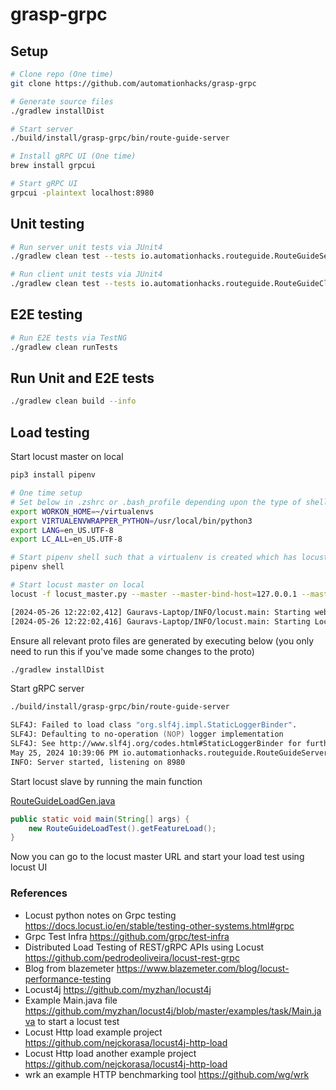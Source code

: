 # grasp-grpc

## Setup

```zsh
# Clone repo (One time)
git clone https://github.com/automationhacks/grasp-grpc

# Generate source files
./gradlew installDist

# Start server
./build/install/grasp-grpc/bin/route-guide-server

# Install gRPC UI (One time)
brew install grpcui

# Start gRPC UI
grpcui -plaintext localhost:8980


```

## Unit testing

```zsh
# Run server unit tests via JUnit4
./gradlew clean test --tests io.automationhacks.routeguide.RouteGuideServerTest --info

# Run client unit tests via JUnit4
./gradlew clean test --tests io.automationhacks.routeguide.RouteGuideClientTest --info
```

## E2E testing

```zsh
# Run E2E tests via TestNG
./gradlew clean runTests
```

## Run Unit and E2E tests

```zsh
./gradlew clean build --info
```

## Load testing

Start locust master on local

```zsh
pip3 install pipenv

# One time setup
# Set below in .zshrc or .bash_profile depending upon the type of shell you are using
export WORKON_HOME=~/virtualenvs
export VIRTUALENVWRAPPER_PYTHON=/usr/local/bin/python3
export LANG=en_US.UTF-8
export LC_ALL=en_US.UTF-8

# Start pipenv shell such that a virtualenv is created which has locust python module already installed
pipenv shell

# Start locust master on local
locust -f locust_master.py --master --master-bind-host=127.0.0.1 --master-bind-port=5557
```

```zsh
[2024-05-26 12:22:02,412] Gauravs-Laptop/INFO/locust.main: Starting web interface at http://0.0.0.0:8089
[2024-05-26 12:22:02,416] Gauravs-Laptop/INFO/locust.main: Starting Locust 2.28.0
```

Ensure all relevant proto files are generated by executing below (you only need to run this if you've made some changes
to
the proto)

```zsh
./gradlew installDist
```

Start gRPC server

```zsh
./build/install/grasp-grpc/bin/route-guide-server
```

```zsh
SLF4J: Failed to load class "org.slf4j.impl.StaticLoggerBinder".
SLF4J: Defaulting to no-operation (NOP) logger implementation
SLF4J: See http://www.slf4j.org/codes.html#StaticLoggerBinder for further details.
May 25, 2024 10:39:06 PM io.automationhacks.routeguide.RouteGuideServer start
INFO: Server started, listening on 8980
```

Start locust slave by running the main function

[RouteGuideLoadGen.java](RouteGuideLoadGen.java)

```java
public static void main(String[] args) {
    new RouteGuideLoadTest().getFeatureLoad();
}
```

Now you can go to the locust master URL and start your load test using locust UI

### References

- Locust python notes on Grpc testing https://docs.locust.io/en/stable/testing-other-systems.html#grpc
- Grpc Test Infra https://github.com/grpc/test-infra
- Distributed Load Testing of REST/gRPC APIs using Locust https://github.com/pedrodeoliveira/locust-rest-grpc
- Blog from blazemeter https://www.blazemeter.com/blog/locust-performance-testing
- Locust4j https://github.com/myzhan/locust4j
- Example Main.java file https://github.com/myzhan/locust4j/blob/master/examples/task/Main.java to start a locust test
- Locust Http load example project https://github.com/nejckorasa/locust4j-http-load
- Locust Http load another example project https://github.com/nejckorasa/locust4j-http-load
- wrk an example HTTP benchmarking tool https://github.com/wg/wrk